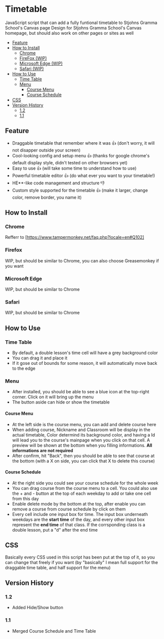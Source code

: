 # Timetable
JavaScript script that can add a fully funtional timetable to Stjohns Gramma School's Canvas page
Design for Stjohns Gramma School's Canvas homepage, but should also work on other pages or sites as well

- [Feature](#feature)
- [How to Install](#how-to-install)
  - [Chrome](#chrome)
  - [FireFox (WIP)](#firefox)
  - [Microsoft Edge (WIP)](#microsoft-edge)
  - [Safari (WIP)](#safari)
- [How to Use](#how-to-use)
  - [Time Table](#time-table)
  - [Menu](#menu)
    - [Course Menu](#course-menu)
    - [Course Schedule](#course-schedule)
- [CSS](#css)
- [Version History](#version-history)
  - [1.2](#12)
  - [1.1](#11)

## Feature
- Draggable timetable that remember where it was 👍 (don't worry, it will not disapper outside your screen)
- Cool-looking config and setup menu 👍 (thanks for google chrome's default display style, didn't tested on other browsers yet)
- Easy to use 👍 (will take some time to understand how to use)
- Powerful timetable editor 👍 (do what ever you want to your timetable!)
- HE**-like code management and structure 👎
- Custom style supported for the timetable 👍 (make it larger, change color, remove border, you name it)

## How to Install
### Chrome
Refferr to [https://www.tampermonkey.net/faq.php?locale=en#Q102]
### Firefox
WIP, but should be similar to Chrome, you can also choose Greasemonkey if you want
### Microsoft Edge
WIP, but should be similar to Chrome
### Safari
WIP, but should be similar to Chrome

## How to Use
### Time Table
- By default, a double lesson's time cell will have a grey background color
- You can drag it and place it
- If it gose out of bounds for some reason, it will automatically move back to the edge 
### Menu
- After installed, you should be able to see a blue icon at the top-right corner. Click on it will bring up the menu
- The button aside can hide or show the timetable
#### Course Menu
- At the left side is the course menu, you can add and delete course here
- When adding course, Nickname and Classroom will be display in the actual timetable, Color determind its background color, and having a Id will lead you to the course's mainpage when you click on that cell. A preview will be shown at the bottom when you filling informations. **All informations are not required**
- After confirm, hit "Back", then you should be able to see that course at the bottom (with a X on side, you can click that X to delete this course)
#### Course Schedule
- At the right side you could see your course schedule for the whole week
- You can drag course from the course menu to a cell. You could also use the + and - button at the top of each weekday to add or take one cell from this day
- Enable delete mode by the bottom at the top, after enable you can remove a course from course schedule by click on them
- Every cell include one input box for time. The input box underneath weekdays are the **start time** of the day, and every other input box represent the **end time** of that class. If the corrsponding class is a double lesson, put a "d" after the end time

## CSS
Basically every CSS used in this script has been put at the top of it, so you can change that freely if you want (by "basically" I mean full support for the draggable time table, and half support for the menu)

## Version History
### 1.2
- Added Hide/Show button
### 1.1
- Merged Course Schedule and Time Table
